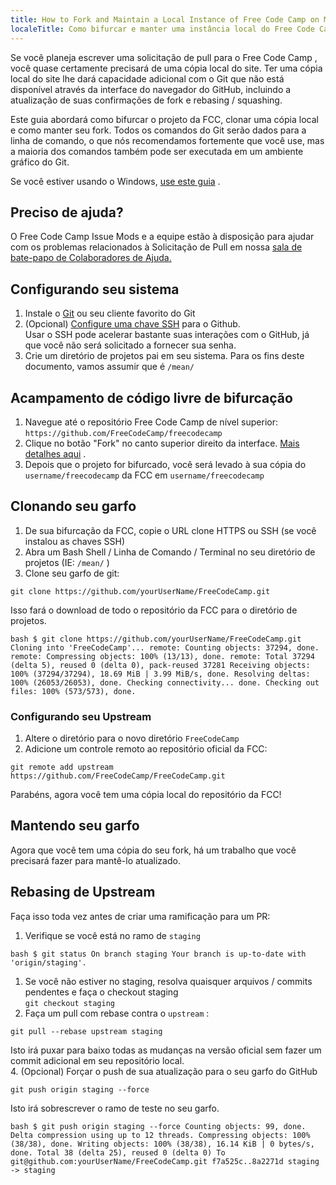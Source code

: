 ```yaml
---
title: How to Fork and Maintain a Local Instance of Free Code Camp on Mac and Linux
localeTitle: Como bifurcar e manter uma instância local do Free Code Camp no Mac e no Linux
---
```

Se você planeja escrever uma solicitação de pull para o Free Code Camp , você quase certamente precisará de uma cópia local do site. Ter uma cópia local do site lhe dará capacidade adicional com o Git que não está disponível através da interface do navegador do GitHub, incluindo a atualização de suas confirmações de fork e rebasing / squashing.

Este guia abordará como bifurcar o projeto da FCC, clonar uma cópia local e como manter seu fork. Todos os comandos do Git serão dados para a linha de comando, o que nós recomendamos fortemente que você use, mas a maioria dos comandos também pode ser executada em um ambiente gráfico do Git.

Se você estiver usando o Windows, [use este guia](https://forum.freecodecamp.com/t/how-to-clone-and-setup-the-free-code-camp-website-on-a-windows-pc/19366) .

## Preciso de ajuda?

O Free Code Camp Issue Mods e a equipe estão à disposição para ajudar com os problemas relacionados à Solicitação de Pull em nossa [sala de bate-papo de Colaboradores de Ajuda.](https://gitter.im/FreeCodeCamp/HelpContributors)

## Configurando seu sistema

1.  Instale o [Git](https://git-scm.com/) ou seu cliente favorito do Git
2.  (Opcional) [Configure uma chave SSH](https://help.github.com/articles/generating-ssh-keys/) para o Github.  
    Usar o SSH pode acelerar bastante suas interações com o GitHub, já que você não será solicitado a fornecer sua senha.
3.  Crie um diretório de projetos pai em seu sistema. Para os fins deste documento, vamos assumir que é `/mean/`

## Acampamento de código livre de bifurcação

1.  Navegue até o repositório Free Code Camp de nível superior: `https://github.com/FreeCodeCamp/freecodecamp`
2.  Clique no botão "Fork" no canto superior direito da interface. [Mais detalhes aqui](https://help.github.com/articles/fork-a-repo/) .
3.  Depois que o projeto for bifurcado, você será levado à sua cópia do `username/freecodecamp` da FCC em `username/freecodecamp`

## Clonando seu garfo

1.  De sua bifurcação da FCC, copie o URL clone HTTPS ou SSH (se você instalou as chaves SSH)
2.  Abra um Bash Shell / Linha de Comando / Terminal no seu diretório de projetos (IE: `/mean/` )
3.  Clone seu garfo de git:

`git clone https://github.com/yourUserName/FreeCodeCamp.git`

Isso fará o download de todo o repositório da FCC para o diretório de projetos.

`bash $ git clone https://github.com/yourUserName/FreeCodeCamp.git Cloning into 'FreeCodeCamp'... remote: Counting objects: 37294, done. remote: Compressing objects: 100% (13/13), done. remote: Total 37294 (delta 5), reused 0 (delta 0), pack-reused 37281 Receiving objects: 100% (37294/37294), 18.69 MiB | 3.99 MiB/s, done. Resolving deltas: 100% (26053/26053), done. Checking connectivity... done. Checking out files: 100% (573/573), done.`

### Configurando seu Upstream

1.  Altere o diretório para o novo diretório `FreeCodeCamp`
2.  Adicione um controle remoto ao repositório oficial da FCC:

`git remote add upstream https://github.com/FreeCodeCamp/FreeCodeCamp.git`

Parabéns, agora você tem uma cópia local do repositório da FCC!

## Mantendo seu garfo

Agora que você tem uma cópia do seu fork, há um trabalho que você precisará fazer para mantê-lo atualizado.

## Rebasing de Upstream

Faça isso toda vez antes de criar uma ramificação para um PR:

1.  Verifique se você está no ramo de `staging`

`bash $ git status On branch staging Your branch is up-to-date with 'origin/staging'.`

1.  Se você não estiver no staging, resolva quaisquer arquivos / commits pendentes e faça o checkout staging  
    `git checkout staging`
2.  Faça um pull com rebase contra o `upstream` :

`git pull --rebase upstream staging`

Isto irá puxar para baixo todas as mudanças na versão oficial sem fazer um commit adicional em seu repositório local.  
4\. (Opcional) Forçar o push de sua atualização para o seu garfo do GitHub

`git push origin staging --force`

Isto irá sobrescrever o ramo de teste no seu garfo.

`bash $ git push origin staging --force Counting objects: 99, done. Delta compression using up to 12 threads. Compressing objects: 100% (38/38), done. Writing objects: 100% (38/38), 16.14 KiB | 0 bytes/s, done. Total 38 (delta 25), reused 0 (delta 0) To git@github.com:yourUserName/FreeCodeCamp.git f7a525c..8a2271d staging -> staging`